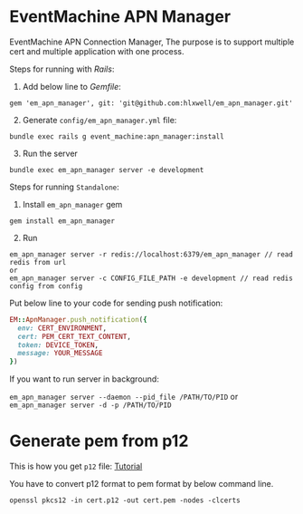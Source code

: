 EventMachine APN Manager
==============

EventMachine APN Connection Manager, The purpose is to support multiple cert and multiple application with one process.

Steps for running with *Rails*:

1. Add below line to *Gemfile*:
```
gem 'em_apn_manager', git: 'git@github.com:hlxwell/em_apn_manager.git'
```

2. Generate `config/em_apn_manager.yml` file:
```
bundle exec rails g event_machine:apn_manager:install
```

3. Run the server
```
bundle exec em_apn_manager server -e development
```


Steps for running `Standalone`:

1. Install `em_apn_manager` gem
```
gem install em_apn_manager
```

2. Run
```
em_apn_manager server -r redis://localhost:6379/em_apn_manager // read redis from url
or
em_apn_manager server -c CONFIG_FILE_PATH -e development // read redis config from config
```

Put below line to your code for sending push notification:

```ruby
EM::ApnManager.push_notification({
  env: CERT_ENVIRONMENT,
  cert: PEM_CERT_TEXT_CONTENT,
  token: DEVICE_TOKEN,
  message: YOUR_MESSAGE
})
```

If you want to run server in background:

`em_apn_manager server --daemon --pid_file /PATH/TO/PID` or `em_apn_manager server -d -p /PATH/TO/PID`

Generate pem from p12
==================

This is how you get `p12` file:
[Tutorial](http://docs.urbanairship.com/build/ios.html#set-up-your-application-with-apple)

You have to convert p12 format to pem format by below command line.
```
openssl pkcs12 -in cert.p12 -out cert.pem -nodes -clcerts
```

